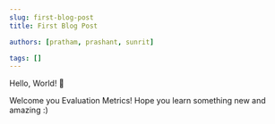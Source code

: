 ```yaml
---
slug: first-blog-post
title: First Blog Post

authors: [pratham, prashant, sunrit]

tags: []
---
```


Hello, World! 👋

Welcome you Evaluation Metrics! Hope you learn something new and amazing :)
